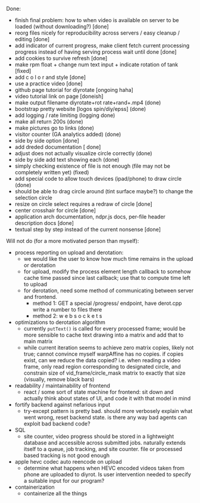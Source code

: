 Done:
- finish final problem: how to when video is available on server to be loaded
    (without downloading?) [done]
- reorg files nicely for reproducibility across servers / easy cleanup / editing
    [done]
- add indicator of current progress, make client fetch current processing
    progress instead of having serving process wait until done [done]
- add cookies to survive refresh [done]
- make rpm float + change num text input + indicate rotation of tank [fixed] 
- add c o l o r and style [done]
- use a practice video [done]
- github page tutorial for diyrotate [ongoing haha]
- video tutorial link on page [doneish]
- make output filename diyrotate+rot rate+rand+.mp4 (done)
- bootstrap pretty website [logos spin/diy/epss] (done)
- add logging / rate limiting (logging done)
- make all return 200s (done)
- make pictures go to links (done)
- visitor counter (GA analytics added) (done)
- side by side option [done]
- add dreded documentation [ done]
- adjust does not actually visualize circle correctly (done)
- side by side add text showing each (done)
- simply checking existence of file is not enough (file may not be completely
    written yet) (fixed)
- add special code to allow touch devices (ipad/phone) to draw circle (done)
- should be able to drag circle around (tint surface maybe?) to change the
    selection circle
- resize on circle select requires a redraw of circle [done]
- center crosshair for circle [done]
- application arch documentation, ndpr.js docs, per-file header description
docs [done]
- textual step by step instead of the current nonsense [done]


Will not do (for a more motivated person than myself):
- process reporting on upload and derotation:
    - we would like the user to know how much time remains in the upload or derotation
    - for upload, modify the process element length callback to somehow cache time passed
        since last callback; use that to compute time left to upload
    - for derotation, need some method of communicating between server and frontend.
        - method 1: GET a special /progress/ endpoint, have derot.cpp write a number to files there
        - method 2: w e b s o c k e t s
- optimizations to derotation algorithm
    - currently `putText()` is called for every processed frame; would be more
        sensible to cache text drawing into a matrix and add that to main matrix
    - while current iteration seems to achieve zero matrix copies, likely not
        true; cannot convince myself warpAffine has no copies. if copies exist,
        can we reduce the data copied? i.e. when reading a video frame, only
        read region corresponding to designated circle, and constrain size of
        vid_frame/circle_mask matrix to exactly that size (visually, remove
        black bars)
- readability / maintainability of frontend
    - react / some sort of state machine for frontend: sit down and actually
        think about states of UI, and code it with that model in mind
- fortify backend against nefarious input
    - try-except pattern is pretty bad. should more verbosely explain what went
        wrong, reset backend state. is there any way bad agents can exploit bad
        backend code?
- SQL
    - site counter, video progress should be stored in a lightweight database
        and accessible across submitted jobs. naturally extends itself to a
        queue, job tracking, and site counter. file or processed based tracking
        is not good enough
- apple hevc codec auto reencode on upload
    - determine what happens when HEVC encoded videos taken from phone are
        uploaded to diyrot. Is user intervention needed to specify a suitable
        input for our program? 
- containerization
    - containerize all the things
